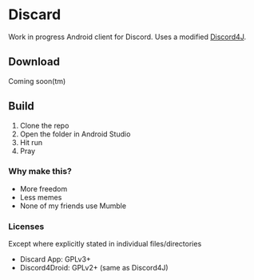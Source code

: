 # Discard
Work in progress Android client for Discord.
Uses a modified [Discord4J](https://github.com/austinv11/Discord4J).

## Download
Coming soon(tm)

## Build
1. Clone the repo
2. Open the folder in Android Studio
3. Hit run
4. Pray

### Why make this?
- More freedom
- Less memes
- None of my friends use Mumble

### Licenses
Except where explicitly stated in individual files/directories
- Discard App: GPLv3+
- Discord4Droid: GPLv2+ (same as Discord4J)

